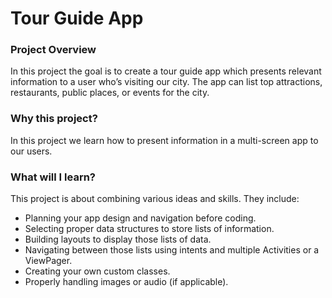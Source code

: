 Tour Guide App
====

### Project Overview
In this project the goal is to create a tour guide app which presents relevant information to a user who’s visiting our city. The app can list top attractions, restaurants, public places, or events for the city. 

### Why this project?
In this project we learn how to present information in a multi-screen app to our users.

### What will I learn?
This project is about combining various ideas and skills. They include:

* Planning your app design and navigation before coding.
* Selecting proper data structures to store lists of information.
* Building layouts to display those lists of data.
* Navigating between those lists using intents and multiple Activities or a ViewPager.
* Creating your own custom classes.
* Properly handling images or audio (if applicable).
